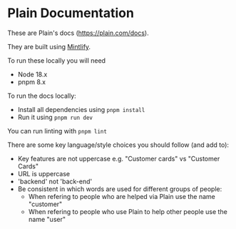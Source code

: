 # Plain Documentation

These are Plain's docs (https://plain.com/docs).

They are built using [Mintlify](https://mintlify.com).

To run these locally you will need

- Node 18.x
- pnpm 8.x

To run the docs locally:

- Install all dependencies using `pnpm install`
- Run it using `pnpm run dev`

You can run linting with `pnpm lint`

There are some key language/style choices you should follow (and add to):

- Key features are not uppercase e.g. "Customer cards" vs "Customer Cards"
- URL is uppercase
- 'backend' not 'back-end'
- Be consistent in which words are used for different groups of people:
  - When refering to people who are helped via Plain use the name "customer"
  - When refering to people who use Plain to help other people use the name "user"
